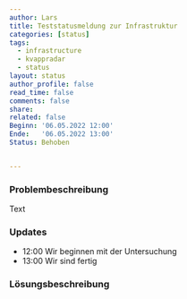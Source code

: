 ```yaml
---
author: Lars
title: Teststatusmeldung zur Infrastruktur
categories: [status]
tags:
  - infrastructure
  - kvappradar
  - status
layout: status
author_profile: false
read_time: false
comments: false
share: 
related: false
Beginn: '06.05.2022 12:00'
Ende:   '06.05.2022 13:00'
Status: Behoben


---
```


### Problembeschreibung

Text

### Updates

- 12:00 Wir beginnen mit der Untersuchung
- 13:00 Wir sind fertig

### Lösungsbeschreibung






